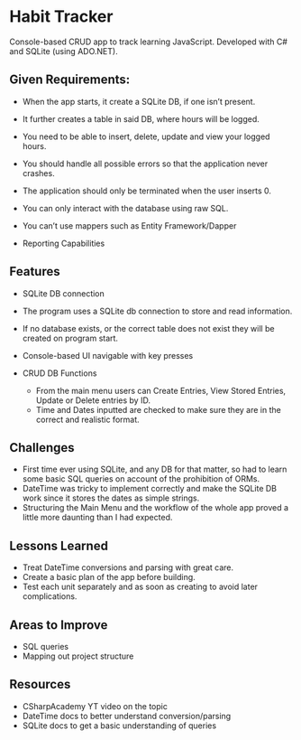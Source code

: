 # Habit Tracker

Console-based CRUD app to track learning JavaScript. Developed with C# and SQLite (using ADO.NET).

## Given Requirements:
* When the app starts, it create a SQLite DB, if one isn’t present.
* It further creates a table in said DB, where hours will be logged.
* You need to be able to insert, delete, update and view your logged hours.

* You should handle all possible errors so that the application never crashes.

* The application should only be terminated when the user inserts 0.

* You can only interact with the database using raw SQL.
* You can’t use mappers such as Entity Framework/Dapper
* Reporting Capabilities

## Features

* SQLite DB connection

 * The program uses a SQLite db connection to store and read information.
 * If no database exists, or the correct table does not exist they will be created on program start.

* Console-based UI navigable with key presses

* CRUD DB Functions
  * From the main menu users can Create Entries, View Stored Entries, Update or Delete entries by ID.
  * Time and Dates inputted are checked to make sure they are in the correct and realistic format.

## Challenges
* First time ever using SQLite, and any DB for that matter, so had to learn some basic SQL queries on account of the prohibition of ORMs.
* DateTime was tricky to implement correctly and make the SQLite DB work since it stores the dates as simple strings.
* Structuring the Main Menu and the workflow of the whole app proved a little more daunting than I had expected.

## Lessons Learned
* Treat DateTime conversions and parsing with great care.
* Create a basic plan of the app before building.
* Test each unit separately and as soon as creating to avoid later complications.

## Areas to Improve
* SQL queries
* Mapping out project structure

## Resources
* CSharpAcademy YT video on the topic
* DateTime docs to better understand conversion/parsing
* SQLite docs to get a basic understanding of queries






  
